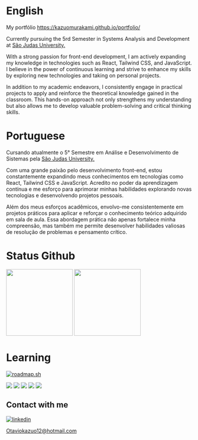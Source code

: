 # English
My portfólio <a href="[https://kazuomurakami.github.io/portfolio/](https://kazuo-portfolio.vercel.app)">[https://kazuomurakami.github.io/portfolio/ ](https://kazuo-portfolio.vercel.app)</a>

Currently pursuing the 5rd Semester in Systems Analysis and Development at <a href="https://www.usjt.br"> São Judas University.<a/>

With a strong passion for front-end development, I am actively expanding my knowledge in technologies such as React, Tailwind CSS, and JavaScript. I believe in the power of continuous learning and strive to enhance my skills by exploring new technologies and taking on personal projects.

In addition to my academic endeavors, I consistently engage in practical projects to apply and reinforce the theoretical knowledge gained in the classroom. This hands-on approach not only strengthens my understanding but also allows me to develop valuable problem-solving and critical thinking skills.

# Portuguese
Cursando atualmente o 5° Semestre em Análise e Desenvolvimento de Sistemas pela <a href="https://www.usjt.br"> São Judas University.<a/>

Com uma grande paixão pelo desenvolvimento front-end, estou constantemente expandindo meus conhecimentos em tecnologias como React, Tailwind CSS e JavaScript. Acredito no poder da aprendizagem contínua e me esforço para aprimorar minhas habilidades explorando novas tecnologias e desenvolvendo projetos pessoais.

Além dos meus esforços acadêmicos, envolvo-me consistentemente em projetos práticos para aplicar e reforçar o conhecimento teórico adquirido em sala de aula. Essa abordagem prática não apenas fortalece minha compreensão, mas também me permite desenvolver habilidades valiosas de resolução de problemas e pensamento crítico.

# Status Github

<img height="180cm" src="https://github-readme-stats.vercel.app/api?username=KazuoMurakami&show_icons=true&theme=radical">  <img height="180cm" src="https://github-readme-stats.vercel.app/api/top-langs/?username=KazuoMurakami&layout=compact">

# Learning
[![roadmap.sh](https://api.roadmap.sh/v1-badge/tall/64ac28e614678473bb5f57b5?variant=dark)](https://roadmap.sh)
<div style="display= flex;">
  <img src="https://img.shields.io/badge/HTML-239120?style=for-the-badge&logo=html5&logoColor=white"/>
  <img src="https://img.shields.io/badge/CSS-239120?&style=for-the-badge&logo=css3&logoColor=white"/>
  <img src="https://img.shields.io/badge/JavaScript-F7DF1E?style=for-the-badge&logo=javascript&logoColor=black"/>
  <img src="https://img.shields.io/badge/React-20232A?style=for-the-badge&logo=react&logoColor=61DAFB"/>
  <img src="https://img.shields.io/badge/Tailwind_CSS-38B2AC?style=for-the-badge&logo=tailwind-css&logoColor=white"/>
</div>


## Contact with me

[![linkedin](https://img.shields.io/badge/LinkedIn-0077B5?style=for-the-badge&logo=linkedin&logoColor=white)](https://www.linkedin.com/in/octavio-murakami-4696561a3/)


Otaviokazuo12@hotmail.com
